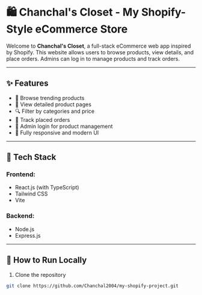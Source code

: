 # 🛍️ Chanchal's Closet - My Shopify-Style eCommerce Store

Welcome to **Chanchal's Closet**, a full-stack eCommerce web app inspired by Shopify. This website allows users to browse products, view details, and place orders. Admins can log in to manage products and track orders.

---

## ✨ Features

- 👗 Browse trending products
- 🛒 View detailed product pages
- 🔍 Filter by categories and price
- 🧾 Track placed orders
- 🔐 Admin login for product management
- 🎨 Fully responsive and modern UI

---

## 🧩 Tech Stack

### Frontend:
- React.js (with TypeScript)
- Tailwind CSS
- Vite

### Backend:
- Node.js
- Express.js

---

## 🚀 How to Run Locally

1. Clone the repository  
```bash
git clone https://github.com/Chanchal2004/my-shopify-project.git
